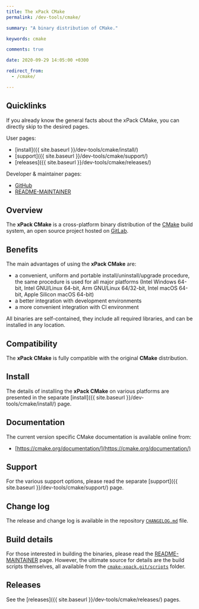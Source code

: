```yaml
---
title: The xPack CMake
permalink: /dev-tools/cmake/

summary: "A binary distribution of CMake."

keywords: cmake

comments: true

date: 2020-09-29 14:05:00 +0300

redirect_from:
  - /cmake/

---
```


## Quicklinks

If you already know the general facts about the xPack CMake, you can
directly skip to the desired pages.

User pages:

- [install]({{ site.baseurl }}/dev-tools/cmake/install/)
- [support]({{ site.baseurl }}/dev-tools/cmake/support/)
- [releases]({{ site.baseurl }}/dev-tools/cmake/releases/)

Developer & maintainer pages:

- [GitHub](https://github.com/xpack-dev-tools/cmake-xpack/)
- [README-MAINTAINER](https://github.com/xpack-dev-tools/cmake-xpack/blob/xpack/README-MAINTAINER.md)

## Overview

The **xPack CMake** is a cross-platform binary distribution of the
[CMake](https://cmake.org) build system,
an open source project hosted on
[GitLab](https://gitlab.kitware.com/cmake/cmake).

## Benefits

The main advantages of using the **xPack CMake** are:

- a convenient, uniform and portable install/uninstall/upgrade procedure,
  the same procedure is used for all major
  platforms (Intel Windows 64-bit, Intel GNU/Linux 64-bit, Arm GNU/Linux
  64/32-bit, Intel macOS 64-bit, Apple Silicon macOS 64-bit)
- a better integration with development environments
- a more convenient integration with CI environment

All binaries are self-contained, they include all required libraries,
and can be installed in any location.

## Compatibility

The **xPack CMake** is fully compatible with the original **CMake**
distribution.

## Install

The details of installing the **xPack CMake** on various platforms are
presented in the separate
[install]({{ site.baseurl }}/dev-tools/cmake/install/) page.

## Documentation

The current version specific CMake documentation is available online from:

- [https://cmake.org/documentation/](https://cmake.org/documentation/)

## Support

For the various support options, please read the separate
[support]({{ site.baseurl }}/dev-tools/cmake/support/) page.

## Change log

The release and change log is available in the repository
[`CHANGELOG.md`](https://github.com/xpack-dev-tools/cmake-xpack/blob/xpack/CHANGELOG.md) file.

## Build details

For those interested in building the binaries, please read the
[README-MAINTAINER](https://github.com/xpack-dev-tools/cmake-xpack/blob/xpack/README-MAINTAINER.md)
page.
However, the ultimate source for details are the build scripts themselves,
all available from the
[`cmake-xpack.git/scripts`](https://github.com/xpack-dev-tools/cmake-xpack/tree/xpack/scripts/)
folder.

## Releases

See the [releases]({{ site.baseurl }}/dev-tools/cmake/releases/) pages.
